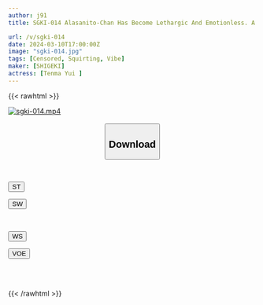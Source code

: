 ```yaml
---
author: j91
title: SGKI-014 Alasanito-Chan Has Become Lethargic And Emotionless. A Record Of The Rehabilitation Of A Non-Profit Association That Supports Social Withdrawal And Self-Reliance, Which Pries Open The Door To Emotions.

url: /v/sgki-014
date: 2024-03-10T17:00:00Z
image: "sgki-014.jpg"
tags: [Censored, Squirting, Vibe]
maker: [SHIGEKI]
actress: [Tenma Yui ]
---
```



{{< rawhtml >}}

<div class="video" data-videoid="dA8AmB482ZikWGl">
    <a href="javascript:;">
        <img src="/v/sgki-014/sgki-014.jpg" width="WIDTH" height="HEIGHT" alt="sgki-014.mp4" loading="lazy">
    </a>
</div>

<script type="text/javascript" src="https://j91.asia/asset/on-demand-st.js"></script>

<br>
  <link rel="stylesheet" href="https://j91.asia/asset/bs5.css">
  
  <center>
  <button class="btn btn-primary" type="button" data-bs-toggle="collapse" data-bs-target=".multi-collapse" aria-expanded="false" aria-controls="multiCollapseExample1 multiCollapseExample2"><h2>Download</h2></button></center>
</p>
<div class="row">
  <div class="col">
    <div class="collapse multi-collapse" id="multiCollapseExample1">
      <div class="card card-body">
	      	      <br>
<div class="buttons">  
<p><a href="https://streamtape.to/v/dA8AmB482ZikWGl" target="_blank"><button class="btn-hover color-3"><i class="fa fa-download"></i> ST</button></a></p>
<p><a href="https://cdnwish.com/vg3jcic32jbq" target="_blank"><button class="btn-hover color-2"><i class="fa fa-download"></i> SW</button></a></p></div>
    </div>
  </div>
</div>
  <div class="col">
    <div class="collapse multi-collapse" id="multiCollapseExample2">
      <div class="card card-body">
	      <br>
<div class="buttons">
<p><a href="https://wolfstream.tv/xi0o0yauqr5u"><button class="btn-hover color-9"><i class="fa fa-download"></i> WS</button></a></p>
<p><a href="https://voe.sx/rtakz641loic"><button class="btn-hover color-8"><i class="fa fa-download"></i> VOE</button></a></p></div>
<br><br>
      </div>
    </div>
  </div>
</div>

{{< /rawhtml >}}